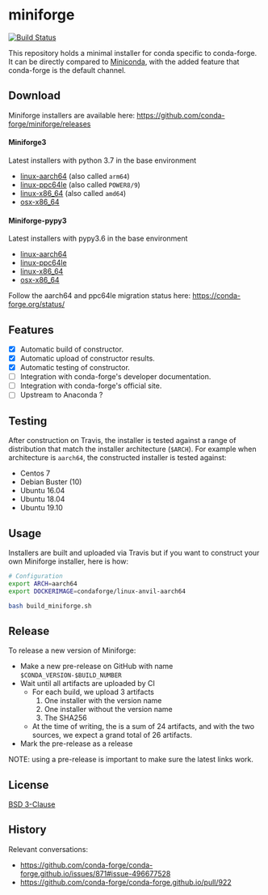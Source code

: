 # miniforge
[![Build Status](https://travis-ci.com/conda-forge/miniforge.svg?branch=master)](https://travis-ci.com/conda-forge/miniforge)

This repository holds a minimal installer for conda specific to conda-forge. It can be directly compared to [Miniconda](https://docs.conda.io/en/latest/miniconda.html), with the added feature that conda-forge is the default channel.

## Download

Miniforge installers are available here: https://github.com/conda-forge/miniforge/releases

#### Miniforge3
Latest installers with python 3.7 in the base environment

- [linux-aarch64](https://github.com/conda-forge/miniforge/releases/latest/download/Miniforge3-Linux-aarch64.sh) (also called `arm64`)
- [linux-ppc64le](https://github.com/conda-forge/miniforge/releases/latest/download/Miniforge3-Linux-ppc64le.sh) (also called `POWER8/9`)
- [linux-x86_64](https://github.com/conda-forge/miniforge/releases/latest/download/Miniforge3-Linux-x86_64.sh) (also called `amd64`)
- [osx-x86_64](https://github.com/conda-forge/miniforge/releases/latest/download/Miniforge3-MacOSX-x86_64.sh)

#### Miniforge-pypy3
Latest installers with pypy3.6 in the base environment

- [linux-aarch64](https://github.com/conda-forge/miniforge/releases/latest/download/Miniforge-pypy3-Linux-aarch64.sh)
- [linux-ppc64le](https://github.com/conda-forge/miniforge/releases/latest/download/Miniforge-pypy3-Linux-ppc64le.sh)
- [linux-x86_64](https://github.com/conda-forge/miniforge/releases/latest/download/Miniforge-pypy3-Linux-x86_64.sh)
- [osx-x86_64](https://github.com/conda-forge/miniforge/releases/latest/download/Miniforge-pypy3-MacOSX-x86_64.sh)

Follow the aarch64 and ppc64le migration status here: https://conda-forge.org/status/

## Features

- [X] Automatic build of constructor.
- [X] Automatic upload of constructor results.
- [X] Automatic testing of constructor.
- [ ] Integration with conda-forge's developer documentation.
- [ ] Integration with conda-forge's official site.
- [ ] Upstream to Anaconda ?

## Testing

After construction on Travis, the installer is tested against a range of distribution that match the installer architecture (`$ARCH`). For example when architecture is `aarch64`, the constructed installer is tested against:

- Centos 7
- Debian Buster (10)
- Ubuntu 16.04
- Ubuntu 18.04
- Ubuntu 19.10

## Usage

Installers are built and uploaded via Travis but if you want to construct your own Miniforge installer, here is how:

```bash
# Configuration
export ARCH=aarch64
export DOCKERIMAGE=condaforge/linux-anvil-aarch64

bash build_miniforge.sh
```

## Release

To release a new version of Miniforge:

- Make a new pre-release on GitHub with name `$CONDA_VERSION-$BUILD_NUMBER`
- Wait until all artifacts are uploaded by CI
  - For each build, we upload 3 artifacts
    1. One installer with the version name
    2. One installer without the version name
    3. The SHA256
  - At the time of writing, the is a sum of 24 artifacts, and with the two sources, we expect a grand total of 26 artifacts.
- Mark the pre-release as a release

NOTE: using a pre-release is important to make sure the latest links work.

## License

[BSD 3-Clause](./LICENSE)

## History

Relevant conversations:

- https://github.com/conda-forge/conda-forge.github.io/issues/871#issue-496677528
- https://github.com/conda-forge/conda-forge.github.io/pull/922
